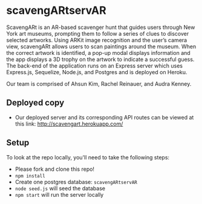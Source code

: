 # scavengARtservAR

ScavengARt is an AR-based scavenger hunt that guides users through New York art museums, prompting them to follow a series of clues to discover selected artworks. Using ARKit image recognition and the user’s camera view, scavengARt allows users to scan paintings around the museum. When the correct artwork is identified, a pop-up modal displays information and the app displays a 3D trophy on the artwork to indicate a successful guess.
The back-end of the application runs on an Express server which uses Express.js, Sequelize, Node.js, and Postgres and is deployed on Heroku.

Our team is comprised of Ahsun Kim, Rachel Reinauer, and Audra Kenney.

## Deployed copy
* Our deployed server and its corresponding API routes can be viewed at this link: http://scavengart.herokuapp.com/

## Setup

To look at the repo locally, you'll need to take the following steps:

* Please fork and clone this repo!
* `npm install`
* Create one postgres database: `scavengARtservAR`
* `node seed.js` will seed the database
* `npm start` will run the server locally
